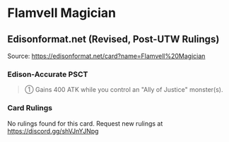 # Flamvell Magician

## Edisonformat.net (Revised, Post-UTW Rulings)

Source: https://edisonformat.net/card?name=Flamvell%20Magician

### Edison-Accurate PSCT

> ① Gains 400 ATK while you control an "Ally of Justice" monster(s).

### Card Rulings

No rulings found for this card. Request new rulings at https://discord.gg/shVJnYJNpg
            